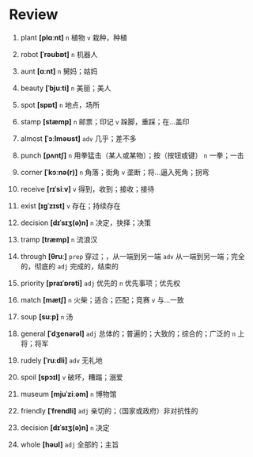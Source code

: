# Review

1. plant **[plɑːnt]** `n` 植物 `v` 栽种，种植

2. robot **[ˈrəʊbɒt]** `n` 机器人

3. aunt **[ɑːnt]** `n` 舅妈；姑妈

4. beauty **[ˈbjuːti]** `n` 美丽；美人

5. spot **[spɒt]** `n` 地点，场所

6. stamp **[stæmp]** `n` 邮票；印记 `v` 跺脚，重踩；在...盖印

7. almost **[ˈɔːlməʊst]** `adv` 几乎；差不多

8. punch **[pʌntʃ]** `n` 用拳猛击（某人或某物）；按（按钮或键） `n` 一拳；一击

9. corner **[ˈkɔːnə(r)]** `n` 角落；街角 `v` 垄断；将...逼入死角；拐弯

10. receive **[rɪˈsiːv]** `v` 得到，收到；接收；接待

11. exist **[ɪɡˈzɪst]** `v` 存在；持续存在

12. decision **[dɪˈsɪʒ(ə)n]** `n` 决定，抉择；决策

13. tramp **[træmp]** `n` 流浪汉

14. through **[θruː]** `prep` 穿过；，从一端到另一端 `adv` 从一端到另一端；完全的，彻底的 `adj` 完成的，结束的

15. priority **[praɪˈɒrəti]** `adj` 优先的 `n` 优先事项；优先权

16. match **[mætʃ]** `n` 火柴；适合；匹配；竞赛 `v` 与...一致

17. soup **[suːp]** `n` 汤

18. general **[ˈdʒenərəl]** `adj` 总体的；普遍的；大致的；综合的；广泛的 `n` 上将；将军

19. rudely **[ˈruːdli]** `adv` 无礼地

20. spoil **[spɔɪl]** `v` 破坏，糟蹋；溺爱

21. museum **[mjuˈziːəm]** `n` 博物馆

22. friendly **[ˈfrendli]** `adj` 亲切的；（国家或政府）非对抗性的

23. decision **[dɪˈsɪʒ(ə)n]** `n` 决定

24. whole **[həʊl]** `adj` 全部的；主旨
